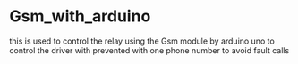 # Gsm_with_arduino

this is used to control the relay using the Gsm module by arduino uno to control the driver with prevented with  one phone number to avoid fault calls  
